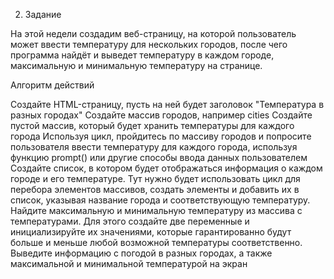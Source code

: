 
2. Задание

На этой недели создадим веб-страницу, на которой пользователь может ввести температуру для нескольких городов, после чего программа найдёт и выведет температуру в каждом городе, максимальную и минимальную температуру на странице.



Алгоритм действий

Создайте HTML-страницу, пусть на ней будет заголовок "Температура в разных городах"
Создайте массив городов, например cities
Создайте пустой массив, который будет хранить температуры для каждого города
Используя цикл, пройдитесь по массиву городов и попросите пользователя ввести температуру для каждого города, используя функцию prompt() или другие способы ввода данных пользователем
Создайте список, в котором будет отображаться информация о каждом городе и его температуре. Тут нужно будет использовать цикл для перебора элементов массивов, создать элементы и добавить их в список, указывая название города и соответствующую температуру.
Найдите максимальную и минимальную температуру из массива с температурами. Для этого создайте две переменные и инициализируйте их значениями, которые гарантированно будут больше и меньше любой возможной температуры соответственно.
Выведите информацию с погодой в разных городах, а также максимальной и минимальной температурой на экран
